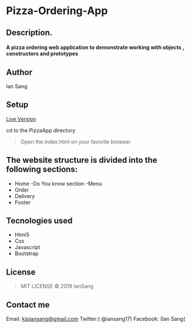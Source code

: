 # Pizza-Ordering-App
## <b>Description.</b>
#### A pizza ordering web application to demonstrate working with objects , constructors and prototypes

## <b>Author</b>
Ian Sang


## <b>Setup</b>

 [Live Version]( https://iansang.github.io/Pizza-Ordering-App/) 

 cd to the PizzaApp directory

 >Open the index.html on your favorite browser
 ## The website structure is divided into the following sections:
- Home
-Do You know section 
-Menu
- Order
- Delivery 
- Footer
 ## <b>Tecnologies used</b>
  * Html5
  * Css
  * Javascript
  * Bootstrap

## License
> MIT LICENSE  © 2019 IanSang
## Contact me 
Email: kipiansang@gmail.com
Twitter:( @iansang17)
Facebook: (Ian Sang(
